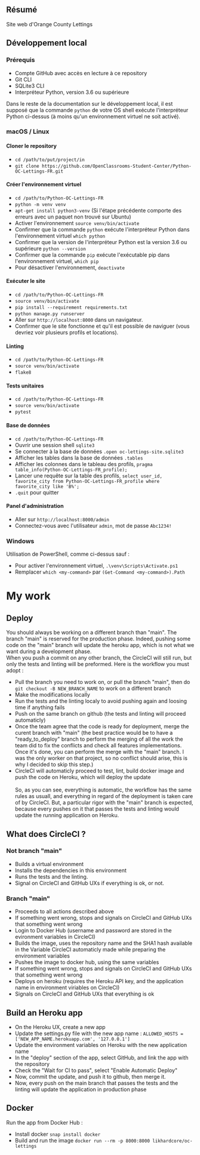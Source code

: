 ## Résumé

Site web d'Orange County Lettings

## Développement local

### Prérequis

- Compte GitHub avec accès en lecture à ce repository
- Git CLI
- SQLite3 CLI
- Interpréteur Python, version 3.6 ou supérieure

Dans le reste de la documentation sur le développement local, il est supposé que la commande `python` de votre OS shell exécute l'interpréteur Python ci-dessus (à moins qu'un environnement virtuel ne soit activé).

### macOS / Linux

#### Cloner le repository

- `cd /path/to/put/project/in`
- `git clone https://github.com/OpenClassrooms-Student-Center/Python-OC-Lettings-FR.git`

#### Créer l'environnement virtuel

- `cd /path/to/Python-OC-Lettings-FR`
- `python -m venv venv`
- `apt-get install python3-venv` (Si l'étape précédente comporte des erreurs avec un paquet non trouvé sur Ubuntu)
- Activer l'environnement `source venv/bin/activate`
- Confirmer que la commande `python` exécute l'interpréteur Python dans l'environnement virtuel
`which python`
- Confirmer que la version de l'interpréteur Python est la version 3.6 ou supérieure `python --version`
- Confirmer que la commande `pip` exécute l'exécutable pip dans l'environnement virtuel, `which pip`
- Pour désactiver l'environnement, `deactivate`

#### Exécuter le site

- `cd /path/to/Python-OC-Lettings-FR`
- `source venv/bin/activate`
- `pip install --requirement requirements.txt`
- `python manage.py runserver`
- Aller sur `http://localhost:8000` dans un navigateur.
- Confirmer que le site fonctionne et qu'il est possible de naviguer (vous devriez voir plusieurs profils et locations).

#### Linting

- `cd /path/to/Python-OC-Lettings-FR`
- `source venv/bin/activate`
- `flake8`

#### Tests unitaires

- `cd /path/to/Python-OC-Lettings-FR`
- `source venv/bin/activate`
- `pytest`

#### Base de données

- `cd /path/to/Python-OC-Lettings-FR`
- Ouvrir une session shell `sqlite3`
- Se connecter à la base de données `.open oc-lettings-site.sqlite3`
- Afficher les tables dans la base de données `.tables`
- Afficher les colonnes dans le tableau des profils, `pragma table_info(Python-OC-Lettings-FR_profile);`
- Lancer une requête sur la table des profils, `select user_id, favorite_city from
  Python-OC-Lettings-FR_profile where favorite_city like 'B%';`
- `.quit` pour quitter

#### Panel d'administration

- Aller sur `http://localhost:8000/admin`
- Connectez-vous avec l'utilisateur `admin`, mot de passe `Abc1234!`

### Windows

Utilisation de PowerShell, comme ci-dessus sauf :

- Pour activer l'environnement virtuel, `.\venv\Scripts\Activate.ps1` 
- Remplacer `which <my-command>` par `(Get-Command <my-command>).Path`


# My work

## Deploy
You should always be working on a different branch than "main". The branch "main" is reserved for the production phase. Indeed, pushing some code on the "main" branch will update the heroku app, which is not what we want during a development phase.<br>
When you push a commit on any other branch, the CircleCI will still run, but only the tests and linting will be preformed. Here is the workflow you must adopt :
- Pull the branch you need to work on, or pull the branch "main", then do `git checkout -B NEW_BRANCH_NAME` to work on a different branch
- Make the modifications locally
- Run the tests and the linting localy to avoid pushing again and loosing time if anything fails
- Push on the same branch on github (the tests and linting will proceed automaticly)
- Once the team agree that the code is ready for deployment, merge the curent branch with "main" (the best practice would be to have a "ready_to_deploy" branch to perform the merging of all the work the team did to fix the conflicts and check all features implementations. Once it's done, you can perform the merge with the "main" branch. I was the only worker on that project, so no conflict should arise, this is why I decided to skip this step.)
- CircleCI will automaticly proceed to test, lint, build docker image and push the code on Heroku, which will deploy the update<br><br>
So, as you can see, everything is automatic, the workflow has the same rules as usuall, and everything in regard of the deployment is taken care of by CircleCI. But, a particular rigor with the "main" branch is expected, because every pushes on it that passes the tests and linting would update the running application on Heroku.

## What does CircleCI ?
### Not branch "main"
- Builds a virtual environment
- Installs the dependencies in this environment
- Runs the tests and the linting.
- Signal on CircleCI and GitHub UXs if everything is ok, or not.
### Branch "main"
- Proceeds to all actions described above
- If something went wrong, stops and signals on CircleCI and GitHub UXs that something went wrong
- Login to Docker Hub (username and password are stored in the evironment variables in CircleCI)
- Builds the image, uses the repository name and the SHA1 hash available in the Variable CircleCI automaticly made while preparing the environment variables
- Pushes the image to docker hub, using the same variables
- If something went wrong, stops and signals on CircleCI and GitHub UXs that something went wrong
- Deploys on heroku (requires the Heroku API key, and the application name in environment viriables on CircleCI)
- Signals on CircleCI and GitHub UXs that everything is ok

## Build an Heroku app
- On the Heroku UX, create a new app
- Update the settings.py file with the new app name : `ALLOWED_HOSTS = ['NEW_APP_NAME.herokuapp.com', '127.0.0.1']`
- Update the environment variables on Heroku with the new application name
- In the "deploy" section of the app, select GitHub, and link the app with the repository
- Check the "Wait for CI to pass", select "Enable Automatic Deploy"
- Now, commit the update, and push it to github, then merge it.
- Now, every push on the main branch that passes the tests and the linting will update the application in production phase

## Docker
Run the app from Docker Hub :
- Install docker `snap install docker`
- Build and run the image `docker run --rm -p 8000:8000 likhardcore/oc-lettings`